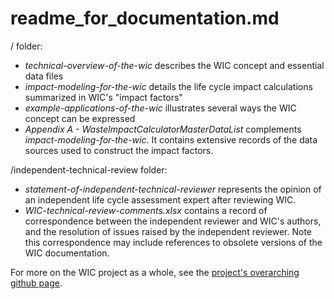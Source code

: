 # readme_for_documentation.md

/ folder:

* *technical-overview-of-the-wic* describes the WIC concept and essential data files
* *impact-modeling-for-the-wic* details the life cycle impact calculations summarized in WIC's "impact factors"
* *example-applications-of-the-wic* illustrates several ways the WIC concept can be expressed
* *Appendix A - WasteImpactCalculatorMasterDataList* complements *impact-modeling-for-the-wic*.  It contains extensive records of the data sources used to construct the impact factors.

/independent-technical-review folder:

* *statement-of-independent-technical-reviewer* represents the opinion of an independent life cycle assessment expert after reviewing WIC.
* *WIC-technical-review-comments.xlsx* contains a record of correspondence between the independent reviewer and WIC's authors, and the resolution of issues raised by the independent reviewer.  Note this correspondence may include references to obsolete versions of the WIC documentation.

For more on the WIC project as a whole, see the [project's overarching github page](https://or-dept-environmental-quality.github.io/wic-base/).
